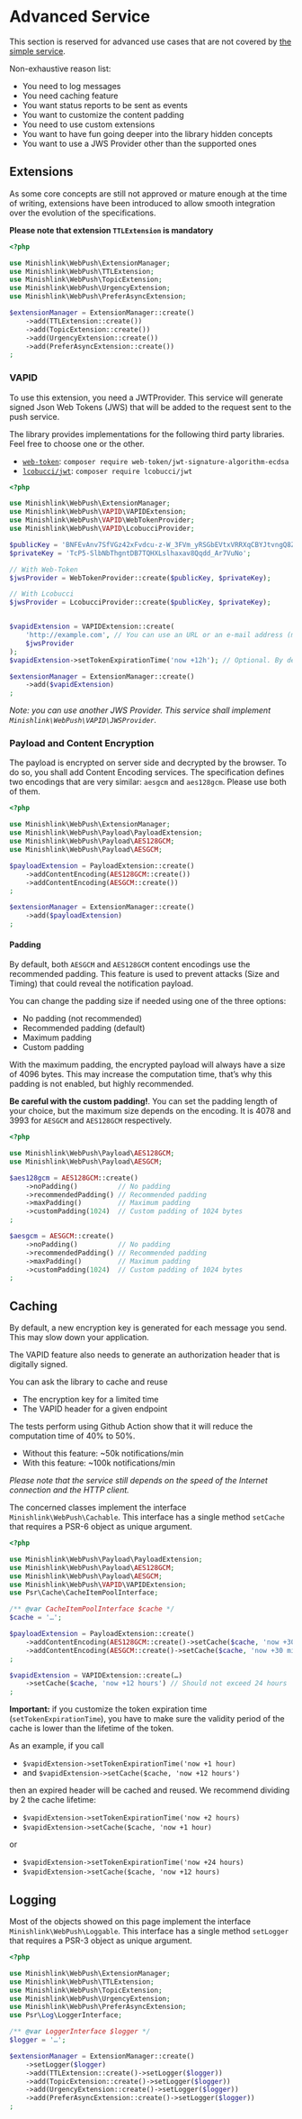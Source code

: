 # Advanced Service

This section is reserved for advanced use cases that are not covered by [the simple service](simple_service.md).

Non-exhaustive reason list:

* You need to log messages
* You need caching feature
* You want status reports to be sent as events
* You want to customize the content padding
* You need to use custom extensions
* You want to have fun going deeper into the library hidden concepts
* You want to use a JWS Provider other than the supported ones

## Extensions

As some core concepts are still not approved or mature enough at the time of writing,
extensions have been introduced to allow smooth integration over the evolution of the specifications. 

**Please note that extension `TTLExtension` is mandatory**

```php
<?php

use Minishlink\WebPush\ExtensionManager;
use Minishlink\WebPush\TTLExtension;
use Minishlink\WebPush\TopicExtension;
use Minishlink\WebPush\UrgencyExtension;
use Minishlink\WebPush\PreferAsyncExtension;

$extensionManager = ExtensionManager::create()
    ->add(TTLExtension::create())
    ->add(TopicExtension::create())
    ->add(UrgencyExtension::create())
    ->add(PreferAsyncExtension::create())
;
```

### VAPID

To use this extension, you need a JWTProvider. This service will generate signed Json Web Tokens (JWS)
that will be added to the request sent to the push service.

The library provides implementations for the following third party libraries. Feel free to choose one or the other.

* [`web-token`](https://github.com/web-token/jwt-framework): `composer require web-token/jwt-signature-algorithm-ecdsa`
* [`lcobucci/jwt`](https://github.com/lcobucci/jwt): `composer require lcobucci/jwt`

```php
<?php

use Minishlink\WebPush\ExtensionManager;
use Minishlink\WebPush\VAPID\VAPIDExtension;
use Minishlink\WebPush\VAPID\WebTokenProvider;
use Minishlink\WebPush\VAPID\LcobucciProvider;

$publicKey = 'BNFEvAnv7SfVGz42xFvdcu-z-W_3FVm_yRSGbEVtxVRRXqCBYJtvngQ8ZN-9bzzamxLjpbw7vuHcHTT2H98LwLM';
$privateKey = 'TcP5-SlbNbThgntDB7TQHXLslhaxav8Qqdd_Ar7VuNo';

// With Web-Token
$jwsProvider = WebTokenProvider::create($publicKey, $privateKey);

// With Lcobucci
$jwsProvider = LcobucciProvider::create($publicKey, $privateKey);


$vapidExtension = VAPIDExtension::create(
    'http://example.com', // You can use an URL or an e-mail address (mailto:…)
    $jwsProvider
);
$vapidExtension->setTokenExpirationTime('now +12h'); // Optional. By default the token is valid for 1 hour.

$extensionManager = ExtensionManager::create()
    ->add($vapidExtension)
;
```

*Note: you can use another JWS Provider. This service shall implement `Minishlink\WebPush\VAPID\JWSProvider`.*

### Payload and Content Encryption

The payload is encrypted on server side and decrypted by the browser.
To do so, you shall add Content Encoding services.
The specification defines two encodings that are very similar: `aesgcm` and `aes128gcm`.
Please use both of them.

```php
<?php

use Minishlink\WebPush\ExtensionManager;
use Minishlink\WebPush\Payload\PayloadExtension;
use Minishlink\WebPush\Payload\AES128GCM;
use Minishlink\WebPush\Payload\AESGCM;

$payloadExtension = PayloadExtension::create()
    ->addContentEncoding(AES128GCM::create())
    ->addContentEncoding(AESGCM::create())
;

$extensionManager = ExtensionManager::create()
    ->add($payloadExtension)
;
```

#### Padding

By default, both `AESGCM` and `AES128GCM` content encodings use the recommended padding.
This feature is used to prevent attacks (Size and Timing) that could reveal the notification payload.

You can change the padding size if needed using one of the three options:

* No padding (not recommended)
* Recommended padding (default)
* Maximum padding
* Custom padding

With the maximum padding, the encrypted payload will always have a size of 4096 bytes.
This may increase the computation time, that’s why this padding is not enabled, but highly recommended.

**Be careful with the custom padding!**. You can set the padding length of your choice, but the maximum size depends on the encoding.
It is 4078 and 3993 for `AESGCM` and `AES128GCM` respectively.

```php
<?php

use Minishlink\WebPush\Payload\AES128GCM;
use Minishlink\WebPush\Payload\AESGCM;

$aes128gcm = AES128GCM::create()
    ->noPadding()          // No padding
    ->recommendedPadding() // Recommended padding
    ->maxPadding()         // Maximum padding
    ->customPadding(1024)  // Custom padding of 1024 bytes
;

$aesgcm = AESGCM::create()
    ->noPadding()          // No padding
    ->recommendedPadding() // Recommended padding
    ->maxPadding()         // Maximum padding
    ->customPadding(1024)  // Custom padding of 1024 bytes
;
``` 

## Caching

By default, a new encryption key is generated for each message you send.
This may slow down your application.

The VAPID feature also needs to generate an authorization header that is digitally signed.

You can ask the library to cache and reuse
* The encryption key for a limited time
* The VAPID header for a given endpoint

The tests perform using Github Action show that it will reduce the computation time of 40% to 50%.

* Without this feature: ~50k notifications/min
* With this feature: ~100k notifications/min

*Please note that the service still depends on the speed of the Internet connection and the HTTP client.*

The concerned classes implement the interface `Minishlink\WebPush\Cachable`.
This interface has a single method `setCache` that requires a PSR-6 object as unique argument.

```php
<?php

use Minishlink\WebPush\Payload\PayloadExtension;
use Minishlink\WebPush\Payload\AES128GCM;
use Minishlink\WebPush\Payload\AESGCM;
use Minishlink\WebPush\VAPID\VAPIDExtension;
use Psr\Cache\CacheItemPoolInterface;

/** @var CacheItemPoolInterface $cache */
$cache = '…';

$payloadExtension = PayloadExtension::create()
    ->addContentEncoding(AES128GCM::create()->setCache($cache, 'now +30 min'))
    ->addContentEncoding(AESGCM::create()->setCache($cache, 'now +30 min'))
;

$vapidExtension = VAPIDExtension::create(…)
    ->setCache($cache, 'now +12 hours') // Should not exceed 24 hours
;
```

**Important:** if you customize the token expiration time (`setTokenExpirationTime`),
you have to make sure the validity period of the cache is lower than the lifetime of the token.

As an example, if you call
* `$vapidExtension->setTokenExpirationTime('now +1 hour)`
* and `$vapidExtension->setCache($cache, 'now +12 hours')`

then an expired header will be cached and reused.
We recommend dividing by 2 the cache lifetime:

* `$vapidExtension->setTokenExpirationTime('now +2 hours)`
* `$vapidExtension->setCache($cache, 'now +1 hour)`

or 

* `$vapidExtension->setTokenExpirationTime('now +24 hours)`
* `$vapidExtension->setCache($cache, 'now +12 hours)`

## Logging

Most of the objects showed on this page implement the interface `Minishlink\WebPush\Loggable`.
This interface has a single method `setLogger` that requires a PSR-3 object as unique argument.

```php
<?php

use Minishlink\WebPush\ExtensionManager;
use Minishlink\WebPush\TTLExtension;
use Minishlink\WebPush\TopicExtension;
use Minishlink\WebPush\UrgencyExtension;
use Minishlink\WebPush\PreferAsyncExtension;
use Psr\Log\LoggerInterface;

/** @var LoggerInterface $logger */
$logger = '…';

$extensionManager = ExtensionManager::create()
    ->setLogger($logger)
    ->add(TTLExtension::create()->setLogger($logger))
    ->add(TopicExtension::create()->setLogger($logger))
    ->add(UrgencyExtension::create()->setLogger($logger))
    ->add(PreferAsyncExtension::create()->setLogger($logger))
;
```
